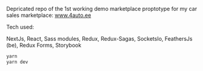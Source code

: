 Depricated repo of the 1st working demo marketplace proptotype for my car sales marketplace: www.4auto.ee

Tech used:

NextJs, React, Sass modules, Redux, Redux-Sagas, SocketsIo, FeathersJs (be), Redux Forms, Storybook






```bash
yarn
yarn dev
```


